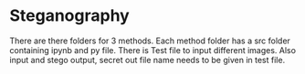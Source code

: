 # Steganography

There are there folders for 3 methods.
Each method folder has a src folder containing ipynb and py file.
There is Test file to input different images. Also input and stego output, secret out file name needs to be given in test file.  
